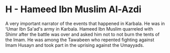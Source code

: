 H - Hameed Ibn Muslim Al-Azdi
=============================

A very important narrator of the events that happened in Karbala. He was
in ‘Umar Ibn Sa'ad's army in Karbala. Hameed Ibn Muslim quarreled with
Shimr after the battle was over and asked him not to not burn the tents
of the Imam. He was among the Tawabeen who repented fighting against
Imam Husayn and took part in the uprising against the Umayyads.


